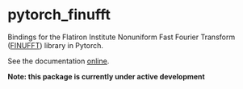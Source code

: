 # pytorch_finufft

Bindings for the Flatiron Institute Nonuniform Fast Fourier Transform ([FINUFFT](https://finufft.readthedocs.io/en/latest/)) library
in Pytorch.

See the documentation [online](https://flatironinstitute.github.io/pytorch-finufft/).

**Note: this package is currently under active development**
